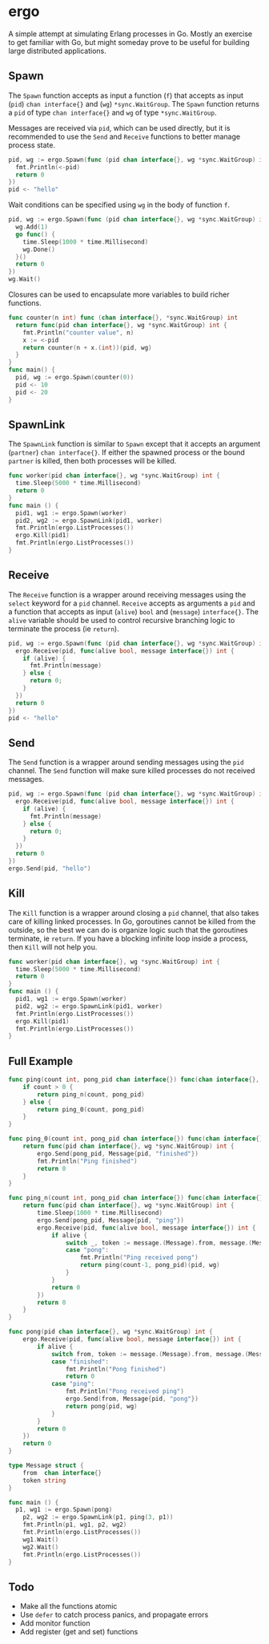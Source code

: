 # ergo
A simple attempt at simulating Erlang processes in Go. Mostly an exercise to get familiar with Go, but might someday prove to be useful for building large distributed applications.

## Spawn
The `Spawn` function accepts as input a function (`f`) that accepts as input (`pid`) `chan interface{}` and (`wg`)  `*sync.WaitGroup`. The `Spawn` function returns a `pid` of type `chan interface{}` and `wg` of type `*sync.WaitGroup`.

Messages are received via `pid`, which can be used directly, but it is recommended to use the `Send` and `Receive` functions to better manage process state.
```go
pid, wg := ergo.Spawn(func (pid chan interface{}, wg *sync.WaitGroup) int {
  fmt.Println(<-pid)
  return 0
})
pid <- "hello"
```

Wait conditions can be specified using `wg` in the body of function `f`.
```go
pid, wg := ergo.Spawn(func (pid chan interface{}, wg *sync.WaitGroup) int {
  wg.Add(1)
  go func() {
    time.Sleep(1000 * time.Millisecond)
    wg.Done()
  }()
  return 0
})
wg.Wait()
```

Closures can be used to encapsulate more variables to build richer functions.
```go
func counter(n int) func (chan interface{}, *sync.WaitGroup) int
  return func(pid chan interface{}, wg *sync.WaitGroup) int {
    fmt.Println("counter value", n)
    x := <-pid
    return counter(n + x.(int))(pid, wg)
  }
}
func main() {
  pid, wg := ergo.Spawn(counter(0))
  pid <- 10
  pid <- 20
}
```

## SpawnLink
The `SpawnLink` function is similar to `Spawn` except that it accepts an argument (`partner`) `chan interface{}`. If either the spawned process or the bound `partner` is killed, then both processes will be killed.
```go
func worker(pid chan interface{}, wg *sync.WaitGroup) int {
  time.Sleep(5000 * time.Millisecond)
  return 0
}
func main () {
  pid1, wg1 := ergo.Spawn(worker)
  pid2, wg2 := ergo.SpawnLink(pid1, worker)
  fmt.Println(ergo.ListProcesses())
  ergo.Kill(pid1)
  fmt.Println(ergo.ListProcesses())
}
```

## Receive
The `Receive` function is a wrapper around receiving messages using the `select` keyword for a `pid` channel. `Receive` accepts as arguments a `pid` and a function that accepts as input (`alive`) `bool` and (`message`) `interface{}`. The `alive` variable should be used to control recursive branching logic to terminate the process (ie `return`).
```go
pid, wg := ergo.Spawn(func (pid chan interface{}, wg *sync.WaitGroup) int {
  ergo.Receive(pid, func(alive bool, message interface{}) int {
    if (alive) {
      fmt.Println(message)
    } else {
      return 0;
    }
  })
  return 0
})
pid <- "hello"
```

## Send
The `Send` function is a wrapper around sending messages using the `pid` channel. The `Send` function will make sure killed processes do not received messages.
```go
pid, wg := ergo.Spawn(func (pid chan interface{}, wg *sync.WaitGroup) int {
  ergo.Receive(pid, func(alive bool, message interface{}) int {
    if (alive) {
      fmt.Println(message)
    } else {
      return 0;
    }
  })
  return 0
})
ergo.Send(pid, "hello")
```

## Kill
The `Kill` function is a wrapper around closing a `pid` channel, that also takes care of killing linked processes. In Go, goroutines cannot be killed from the outside, so the best we can do is organize logic such that the goroutines terminate, ie `return`. If you have a blocking infinite loop inside a process, then `Kill` will not help you.
```go
func worker(pid chan interface{}, wg *sync.WaitGroup) int {
  time.Sleep(5000 * time.Millisecond)
  return 0
}
func main () {
  pid1, wg1 := ergo.Spawn(worker)
  pid2, wg2 := ergo.SpawnLink(pid1, worker)
  fmt.Println(ergo.ListProcesses())
  ergo.Kill(pid1)
  fmt.Println(ergo.ListProcesses())
}
```

## Full Example

```go
func ping(count int, pong_pid chan interface{}) func(chan interface{}, *sync.WaitGroup) int {
	if count > 0 {
		return ping_n(count, pong_pid)
	} else {
		return ping_0(count, pong_pid)
	}
}

func ping_0(count int, pong_pid chan interface{}) func(chan interface{}, *sync.WaitGroup) int {
	return func(pid chan interface{}, wg *sync.WaitGroup) int {
		ergo.Send(pong_pid, Message{pid, "finished"})
		fmt.Println("Ping finished")
		return 0
	}
}

func ping_n(count int, pong_pid chan interface{}) func(chan interface{}, *sync.WaitGroup) int {
	return func(pid chan interface{}, wg *sync.WaitGroup) int {
		time.Sleep(1000 * time.Millisecond)
		ergo.Send(pong_pid, Message{pid, "ping"})
		ergo.Receive(pid, func(alive bool, message interface{}) int {
			if alive {
				switch _, token := message.(Message).from, message.(Message).token; token {
				case "pong":
					fmt.Println("Ping received pong")
					return ping(count-1, pong_pid)(pid, wg)
				}
			}
			return 0
		})
		return 0
	}
}

func pong(pid chan interface{}, wg *sync.WaitGroup) int {
	ergo.Receive(pid, func(alive bool, message interface{}) int {
		if alive {
			switch from, token := message.(Message).from, message.(Message).token; token {
			case "finished":
				fmt.Println("Pong finished")
				return 0
			case "ping":
				fmt.Println("Pong received ping")
				ergo.Send(from, Message{pid, "pong"})
				return pong(pid, wg)
			}
		}
		return 0
	})
	return 0
}

type Message struct {
	from  chan interface{}
	token string
}

func main () {
  p1, wg1 := ergo.Spawn(pong)
	p2, wg2 := ergo.SpawnLink(p1, ping(3, p1))
	fmt.Println(p1, wg1, p2, wg2)
	fmt.Println(ergo.ListProcesses())
	wg1.Wait()
	wg2.Wait()
	fmt.Println(ergo.ListProcesses())
}
```

## Todo
- Make all the functions atomic
- Use `defer` to catch process panics, and propagate errors
- Add monitor function
- Add register (get and set) functions

